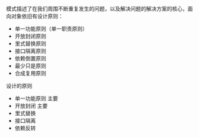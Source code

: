 模式描述了在我们周围不断重复发生的问题，以及解决问题的解决方案的核心，面向对象依旧有设计原则：

- 单一功能原则（单一职责原则）
- 开放封闭原则
- 里式替换原则
- 接口隔离原则
- 依赖倒置原则
- 最少只是原则
- 合成复用原则

设计的原则

- 单一功能原则 主要
- 开放封闭 主要
- 里式替换
- 接口隔离
- 依赖反转
